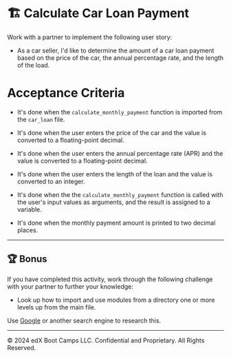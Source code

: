 # 🏗️ Calculate Car Loan Payment

Work with a partner to implement the following user story:

* As a car seller, I'd like to determine the amount of a car loan payment based on the price of the car, the annual percentage rate, and the length of the load.

# Acceptance Criteria

* It's done when the `calculate_monthly_payment` function is imported from the `car_loan` file.

* It's done when the user enters the price of the car and the value is converted to a floating-point decimal.

* It's done when the user enters the annual percentage rate (APR) and the value is converted to a floating-point decimal.

* It's done when the user enters the length of the loan and the value is converted to an integer.

* It's done when the the `calculate_monthly_payment` function is called with the user's input values as arguments, and the result is assigned to a variable.

* It's done when the monthly payment amount is printed to two decimal places.


---

## 🏆 Bonus

If you have completed this activity, work through the following challenge with your partner to further your knowledge:

* Look up how to import and use modules from a directory one or more levels up from the main file.

Use [Google](https://www.google.com) or another search engine to research this.

---

&copy; 2024 edX Boot Camps LLC. Confidential and Proprietary. All Rights Reserved.
